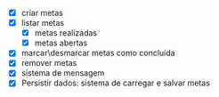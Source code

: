 - [x] criar metas
- [x] listar metas
    - [x] metas realizadas
    - [x] metas abertas
- [x] marcar\desmarcar metas como concluída
- [x] remover metas
- [x] sistema de mensagem
- [x] Persistir dados: sistema de carregar e salvar metas
